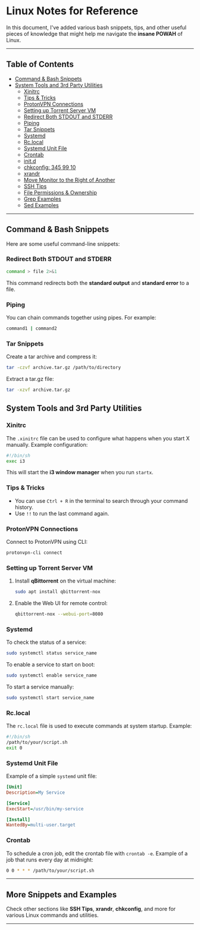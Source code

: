 
# Linux Notes for Reference

In this document, I've added various bash snippets, tips, and other useful pieces of knowledge that might help me navigate the **insane POWAH** of Linux.

---

## Table of Contents

- [Command & Bash Snippets](#command--bash-snippets)
- [System Tools and 3rd Party Utilities](#system-tools-and-3rd-party-utilities)
  - [Xinitrc](#xinitrc)
  - [Tips & Tricks](#tips--tricks)
  - [ProtonVPN Connections](#protonvpn-connections)
  - [Setting up Torrent Server VM](#setting-up-torrent-server-vm)
  - [Redirect Both STDOUT and STDERR](#redirect-both-stdout-and-stderr)
  - [Piping](#piping)
  - [Tar Snippets](#tar-snippets)
  - [Systemd](#systemd)
  - [Rc.local](#rclocal)
  - [Systemd Unit File](#systemd-unit-file)
  - [Crontab](#crontab)
  - [init.d](#initd)
  - [chkconfig: 345 99 10](#chkconfig-345-99-10)
  - [xrandr](#xrandr)
  - [Move Monitor to the Right of Another](#move-monitor-to-the-right-of-another)
  - [SSH Tips](#ssh-tips)
  - [File Permissions & Ownership](#file-permissions--ownership)
  - [Grep Examples](#grep-examples)
  - [Sed Examples](#sed-examples)

---

## Command & Bash Snippets

Here are some useful command-line snippets:

### Redirect Both STDOUT and STDERR

```bash
command > file 2>&1
```

This command redirects both the **standard output** and **standard error** to a file.

### Piping

You can chain commands together using pipes. For example:

```bash
command1 | command2
```

### Tar Snippets

Create a tar archive and compress it:

```bash
tar -czvf archive.tar.gz /path/to/directory
```

Extract a tar.gz file:

```bash
tar -xzvf archive.tar.gz
```

## System Tools and 3rd Party Utilities

### Xinitrc

The `.xinitrc` file can be used to configure what happens when you start X manually. Example configuration:

```bash
#!/bin/sh
exec i3
```

This will start the **i3 window manager** when you run `startx`.

### Tips & Tricks

- You can use `Ctrl + R` in the terminal to search through your command history.
- Use `!!` to run the last command again.

### ProtonVPN Connections

Connect to ProtonVPN using CLI:

```bash
protonvpn-cli connect
```

### Setting up Torrent Server VM

1. Install **qBittorrent** on the virtual machine:

    ```bash
    sudo apt install qbittorrent-nox
    ```

2. Enable the Web UI for remote control:

    ```bash
    qbittorrent-nox --webui-port=8080
    ```

### Systemd

To check the status of a service:

```bash
sudo systemctl status service_name
```

To enable a service to start on boot:

```bash
sudo systemctl enable service_name
```

To start a service manually:

```bash
sudo systemctl start service_name
```

### Rc.local

The `rc.local` file is used to execute commands at system startup. Example:

```bash
#!/bin/sh
/path/to/your/script.sh
exit 0
```

### Systemd Unit File

Example of a simple `systemd` unit file:

```ini
[Unit]
Description=My Service

[Service]
ExecStart=/usr/bin/my-service

[Install]
WantedBy=multi-user.target
```

### Crontab

To schedule a cron job, edit the crontab file with `crontab -e`. Example of a job that runs every day at midnight:

```bash
0 0 * * * /path/to/your/script.sh
```

---

## More Snippets and Examples

Check other sections like **SSH Tips**, **xrandr**, **chkconfig**, and more for various Linux commands and utilities.

---
